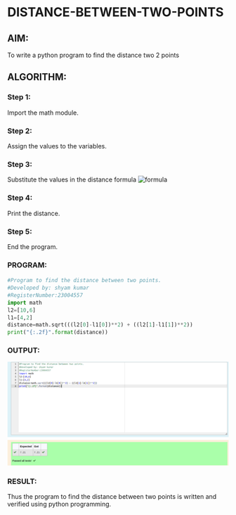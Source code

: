 # DISTANCE-BETWEEN-TWO-POINTS

## AIM:
To write a python program to find the distance two 2 points
## ALGORITHM:
### Step 1: 
Import the math module.
### Step 2: 
Assign the values to the variables.
### Step 3: 
Substitute the values in the distance formula  ![formula](/formula.JPG)
### Step 4: 
Print the distance.
### Step 5: 
End the program.
### PROGRAM:
```python 
#Program to find the distance between two points.
#Developed by: shyam kumar
#RegisterNumber:23004557
import math
l2=[10,6]
l1=[4,2]
distance=math.sqrt(((l2[0]-l1[0])**2) + ((l2[1]-l1[1])**2))
print("{:.2f}".format(distance))
```
  


### OUTPUT:
![output](exp3py.png)


### RESULT:
Thus the program to find the distance between two points is written and verified using python programming.
